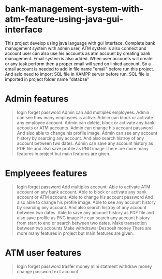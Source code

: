 # bank-management-system-with-atm-feature-using-java-gui-interface
This project develop using java language with gui interface. Complete bank management system with admin user, ATM system is also connect and account user can also use his accounts as atm account by creating bank management.
Email system is also added. When user accounts will create or any task perform then a proper email will send on linked account.
So a email account is needed to add in file name "email" before run this project.
And aslo need to import SQL file in XAMPP server before run.
SQL file is imported in project folder name "databse"
# Admin features
> login 
> forget password
> Admin can add multiples employees.
> Admin can see how many employees is active.
> Admin can block or activate any employee account.
> Admin can delete, block or activate any bank accouts or ATM accounts.
> Admin can change his account password
> And also able to change his profile image.
> Admin can see any account history by searcing any account. And also search histroy of any account between two dates.
> Admin can save any account history as PDF file and also save profile as PNG image
> There are more many features in project but main features are given.
# Emplyeees features
> login 
> forget password
> Add multiples account.
> Able to activate ATM account on any bank account.
> Able to block or activate any bank account or ATM account.
> Able to change his account password
> And also able to change his profile image.
> Able to see any account history by searcing any account. And also search histroy of any account between two dates.
> Able to save any account history as PDF file and also save profile as PNG image
> He can search any account history from start to end or search between two dates.
> Make transection between two accounts
> Make withdrawal
> Desposit money
> There are more many features in project but main features are given.
# ATM user features
> login
> forget password
> trasfer money
> mini statment
> withdraw money
> change password
> exit account
